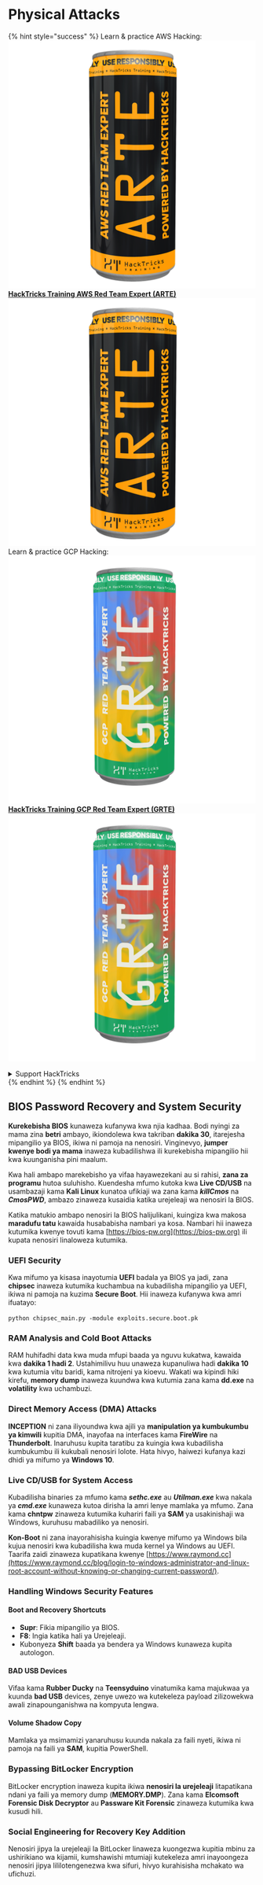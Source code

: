 # Physical Attacks

{% hint style="success" %}
Learn & practice AWS Hacking:<img src="/.gitbook/assets/arte.png" alt="" data-size="line">[**HackTricks Training AWS Red Team Expert (ARTE)**](https://training.hacktricks.xyz/courses/arte)<img src="/.gitbook/assets/arte.png" alt="" data-size="line">\
Learn & practice GCP Hacking: <img src="/.gitbook/assets/grte.png" alt="" data-size="line">[**HackTricks Training GCP Red Team Expert (GRTE)**<img src="/.gitbook/assets/grte.png" alt="" data-size="line">](https://training.hacktricks.xyz/courses/grte)

<details>

<summary>Support HackTricks</summary>

* Check the [**subscription plans**](https://github.com/sponsors/carlospolop)!
* **Join the** 💬 [**Discord group**](https://discord.gg/hRep4RUj7f) or the [**telegram group**](https://t.me/peass) or **follow** us on **Twitter** 🐦 [**@hacktricks\_live**](https://twitter.com/hacktricks\_live)**.**
* **Share hacking tricks by submitting PRs to the** [**HackTricks**](https://github.com/carlospolop/hacktricks) and [**HackTricks Cloud**](https://github.com/carlospolop/hacktricks-cloud) github repos.

</details>
{% endhint %}
{% endhint %}

## BIOS Password Recovery and System Security

**Kurekebisha BIOS** kunaweza kufanywa kwa njia kadhaa. Bodi nyingi za mama zina **betri** ambayo, ikiondolewa kwa takriban **dakika 30**, itarejesha mipangilio ya BIOS, ikiwa ni pamoja na nenosiri. Vinginevyo, **jumper kwenye bodi ya mama** inaweza kubadilishwa ili kurekebisha mipangilio hii kwa kuunganisha pini maalum.

Kwa hali ambapo marekebisho ya vifaa hayawezekani au si rahisi, **zana za programu** hutoa suluhisho. Kuendesha mfumo kutoka kwa **Live CD/USB** na usambazaji kama **Kali Linux** kunatoa ufikiaji wa zana kama **_killCmos_** na **_CmosPWD_**, ambazo zinaweza kusaidia katika urejeleaji wa nenosiri la BIOS.

Katika matukio ambapo nenosiri la BIOS halijulikani, kuingiza kwa makosa **maradufu tatu** kawaida husababisha nambari ya kosa. Nambari hii inaweza kutumika kwenye tovuti kama [https://bios-pw.org](https://bios-pw.org) ili kupata nenosiri linaloweza kutumika.

### UEFI Security

Kwa mifumo ya kisasa inayotumia **UEFI** badala ya BIOS ya jadi, zana **chipsec** inaweza kutumika kuchambua na kubadilisha mipangilio ya UEFI, ikiwa ni pamoja na kuzima **Secure Boot**. Hii inaweza kufanywa kwa amri ifuatayo:

`python chipsec_main.py -module exploits.secure.boot.pk`

### RAM Analysis and Cold Boot Attacks

RAM huhifadhi data kwa muda mfupi baada ya nguvu kukatwa, kawaida kwa **dakika 1 hadi 2**. Ustahimilivu huu unaweza kupanuliwa hadi **dakika 10** kwa kutumia vitu baridi, kama nitrojeni ya kioevu. Wakati wa kipindi hiki kirefu, **memory dump** inaweza kuundwa kwa kutumia zana kama **dd.exe** na **volatility** kwa uchambuzi.

### Direct Memory Access (DMA) Attacks

**INCEPTION** ni zana iliyoundwa kwa ajili ya **manipulation ya kumbukumbu ya kimwili** kupitia DMA, inayofaa na interfaces kama **FireWire** na **Thunderbolt**. Inaruhusu kupita taratibu za kuingia kwa kubadilisha kumbukumbu ili kukubali nenosiri lolote. Hata hivyo, haiwezi kufanya kazi dhidi ya mifumo ya **Windows 10**.

### Live CD/USB for System Access

Kubadilisha binaries za mfumo kama **_sethc.exe_** au **_Utilman.exe_** kwa nakala ya **_cmd.exe_** kunaweza kutoa dirisha la amri lenye mamlaka ya mfumo. Zana kama **chntpw** zinaweza kutumika kuhariri faili ya **SAM** ya usakinishaji wa Windows, kuruhusu mabadiliko ya nenosiri.

**Kon-Boot** ni zana inayorahisisha kuingia kwenye mifumo ya Windows bila kujua nenosiri kwa kubadilisha kwa muda kernel ya Windows au UEFI. Taarifa zaidi zinaweza kupatikana kwenye [https://www.raymond.cc](https://www.raymond.cc/blog/login-to-windows-administrator-and-linux-root-account-without-knowing-or-changing-current-password/).

### Handling Windows Security Features

#### Boot and Recovery Shortcuts

- **Supr**: Fikia mipangilio ya BIOS.
- **F8**: Ingia katika hali ya Urejeleaji.
- Kubonyeza **Shift** baada ya bendera ya Windows kunaweza kupita autologon.

#### BAD USB Devices

Vifaa kama **Rubber Ducky** na **Teensyduino** vinatumika kama majukwaa ya kuunda **bad USB** devices, zenye uwezo wa kutekeleza payload zilizowekwa awali zinapounganishwa na kompyuta lengwa.

#### Volume Shadow Copy

Mamlaka ya msimamizi yanaruhusu kuunda nakala za faili nyeti, ikiwa ni pamoja na faili ya **SAM**, kupitia PowerShell.

### Bypassing BitLocker Encryption

BitLocker encryption inaweza kupita ikiwa **nenosiri la urejeleaji** litapatikana ndani ya faili ya memory dump (**MEMORY.DMP**). Zana kama **Elcomsoft Forensic Disk Decryptor** au **Passware Kit Forensic** zinaweza kutumika kwa kusudi hili.

### Social Engineering for Recovery Key Addition

Nenosiri jipya la urejeleaji la BitLocker linaweza kuongezwa kupitia mbinu za ushirikiano wa kijamii, kumshawishi mtumiaji kutekeleza amri inayoongeza nenosiri jipya lililotengenezwa kwa sifuri, hivyo kurahisisha mchakato wa ufichuzi.

